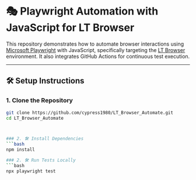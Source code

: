 # 🎭 Playwright Automation with JavaScript for LT Browser

This repository demonstrates how to automate browser interactions using [Microsoft Playwright](https://playwright.dev/) with JavaScript, specifically targeting the [LT Browser](https://www.lambdatest.com/lt-browser) environment. It also integrates GitHub Actions for continuous test execution.

---

## 🛠️ Setup Instructions

### 1. Clone the Repository

```bash
git clone https://github.com/cypress1980/LT_Browser_Automate.git
cd LT_Browser_Automate



### 2. 🛠️ Install Dependencies
```bash
npm install

### 2. 🛠️ Run Tests Locally
```bash
npx playwright test

